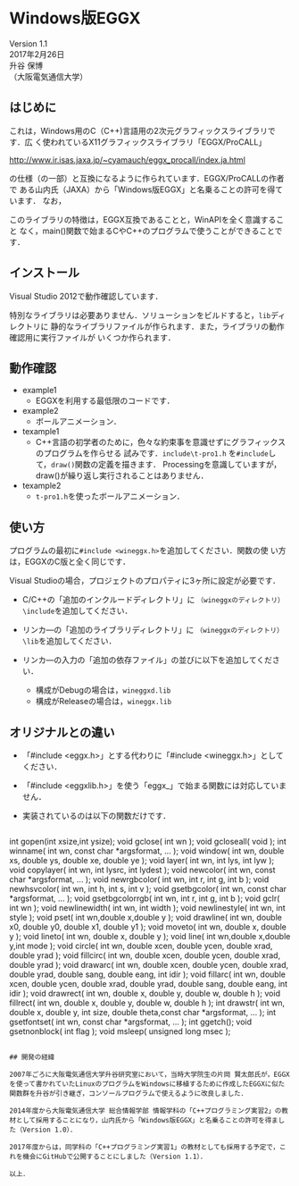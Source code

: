 # Windows版EGGX
Version 1.1  
2017年2月26日  
升谷 保博  
（大阪電気通信大学）  

## はじめに

これは，Windows用のC（C++)言語用の2次元グラフィックスライブラリです．広
く使われているX11グラフィックスライブラリ「EGGX/ProCALL」

http://www.ir.isas.jaxa.jp/~cyamauch/eggx_procall/index.ja.html

の仕様（の一部）と互換になるように作られています．EGGX/ProCALLの作者で
ある山内氏（JAXA）から「Windows版EGGX」と名乗ることの許可を得ています．
なお，

このライブラリの特徴は，EGGX互換であることと，WinAPIを全く意識すること
なく，main()関数で始まるCやC++のプログラムで使うことができることです．

## インストール

Visual Studio 2012で動作確認しています．

特別なライブラリは必要ありません．ソリューションをビルドすると，`lib`ディレクトリに
静的なライブラリファイルが作られます．また，ライブラリの動作確認用に実行ファイルが
いくつか作られます．

## 動作確認

- example1
  - EGGXを利用する最低限のコードです．
- example2
  - ボールアニメーション．
- texample1
  - C++言語の初学者のために，色々な約束事を意識せずにグラフィックスのプログラムを作らせる
  試みです．`include\t-pro1.h` を`#include`して，`draw()`関数の定義を描きます．
  Processingを意識していますが，draw()が繰り返し実行されることはありません．
- texample2
  - `t-pro1.h`を使ったボールアニメーション．

## 使い方

プログラムの最初に`#include <wineggx.h>`を追加してください．関数の使
い方は，EGGXのC版と全く同じです．

Visual Studioの場合，プロジェクトのプロパティに3ヶ所に設定が必要です．

- C/C++の「追加のインクルードディレクトリ」に
  `（wineggxのディレクトリ）\include`を追加してください．

- リンカ―の「追加のライブラリディレクトリ」に
  `（wineggxのディレクトリ）\lib`を追加してください．

- リンカ―の入力の「追加の依存ファイル」の並びに以下を追加してください．
  - 構成がDebugの場合は，`wineggxd.lib`
  - 構成がReleaseの場合は，`wineggx.lib`

## オリジナルとの違い

- 「#include <eggx.h>」とする代わりに「#include <wineggx.h>」としてください．

- 「#include <eggxlib.h>」を使う「eggx_」で始まる関数には対応していません．

- 実装されているのは以下の関数だけです．

  ~~~
int gopen(int xsize,int ysize);
void gclose( int wn );
void gcloseall( void );
int winname( int wn, const char *argsformat, ... );
void window( int wn, double xs, double ys, double xe, double ye );
void layer( int wn, int lys, int lyw );
void copylayer( int wn, int lysrc, int lydest );
void newcolor( int wn, const char *argsformat, ... );
void newrgbcolor( int wn, int r, int g, int b );
void newhsvcolor( int wn, int h, int s, int v );
void gsetbgcolor( int wn, const char *argsformat, ... );
void gsetbgcolorrgb( int wn, int r, int g, int b );
void gclr( int wn );
void newlinewidth( int wn, int width );
void newlinestyle( int wn, int style );
void pset( int wn,double x,double y );
void drawline( int wn, double x0, double y0, double x1, double y1 );
void moveto( int wn, double x, double y );
void lineto( int wn, double x, double y );
void line( int wn,double x,double y,int mode );
void circle( int wn, double xcen, double ycen, double xrad, double yrad );
void fillcirc( int wn, double xcen, double ycen, double xrad, double yrad );
void drawarc( int wn, double xcen, double ycen, double xrad, double yrad, double sang, double eang, int idir );
void fillarc( int wn, double xcen, double ycen, double xrad, double yrad, double sang, double eang, int idir );
void drawrect( int wn, double x, double y, double w, double h );
void fillrect( int wn, double x, double y, double w, double h );
int drawstr( int wn, double x, double y, int size, double theta,const char *argsformat, ... );
int gsetfontset( int wn, const char *argsformat, ... );
int ggetch();
void gsetnonblock( int flag );
void msleep( unsigned long msec );
  ~~~

## 開発の経緯

2007年ごろに大阪電気通信大学升谷研究室において，当時大学院生の片岡 賢太郎氏が，EGGXを使って書かれていたLinuxのプログラムをWindowsに移植するために作成したEGGXに似た関数群を升谷が引き継ぎ，コンソールプログラムで使えるように改良しました．

2014年度から大阪電気通信大学 総合情報学部 情報学科の「C++プログラミング実習2」の教材として採用することになり，山内氏から「Windows版EGGX」と名乗ることの許可を得ました（Version 1.0）．

2017年度からは，同学科の「C++プログラミング実習1」の教材としても採用する予定で，これを機会にGitHubで公開することにしました（Version 1.1）．

以上．
